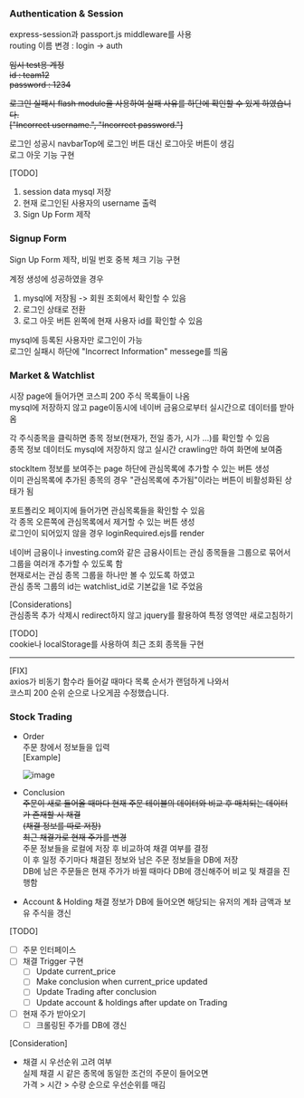 ### Authentication & Session

express-session과 passport.js middleware를 사용  
routing 이름 변경 : login -> auth  

~~임시 test용 계정~~  
~~id : team12~~  
~~password : 1234~~  

~~로그인 실패시 flash module을 사용하여 실패 사유를 하단에 확인할 수 있게 하였습니다.~~  
~~["Incorrect username.", "Incorrect password."]~~  

로그인 성공시 navbarTop에 로그인 버튼 대신 로그아웃 버튼이 생김  
로그 아웃 기능 구현  

[TODO]
1. session data mysql 저장
2. 현재 로그인된 사용자의 username 출력
2. Sign Up Form 제작

### Signup Form  

Sign Up Form 제작, 비밀 번호 중복 체크 기능 구현  

계정 생성에 성공하였을 경우  
1. mysql에 저장됨 -> 회원 조회에서 확인할 수 있음  
2. 로그인 상태로 전환  
3. 로그 아웃 버튼 왼쪽에 현재 사용자 id를 확인할 수 있음  

mysql에 등록된 사용자만 로그인이 가능  
로그인 실패시 하단에 "Incorrect Information" messege를 띄움  
  
### Market & Watchlist  
  
시장 page에 들어가면 코스피 200 주식 목록들이 나옴  
mysql에 저장하지 않고 page이동시에 네이버 금융으로부터 실시간으로 데이터를 받아옴  
  
각 주식종목을 클릭하면 종목 정보(현재가, 전일 종가, 시가 ...)를 확인할 수 있음  
종목 정보 데이터도 mysql에 저장하지 않고 실시간 crawling만 하여 화면에 보여줌  
  
stockItem 정보를 보여주는 page 하단에 관심목록에 추가할 수 있는 버튼 생성  
이미 관심목록에 추가된 종목의 경우 "관심목록에 추가됨"이라는 버튼이 비활성화된 상태가 됨  
  
포트폴리오 페이지에 들어가면 관심목록들을 확인할 수 있음  
각 종목 오른쪽에 관심목록에서 제거할 수 있는 버튼 생성  
로그인이 되어있지 않을 경우 loginRequired.ejs를 render  
  
네이버 금융이나 investing.com와 같은 금융사이트는 관심 종목들을 그룹으로 묶어서  
그룹을 여러개 추가할 수 있도록 함  
현재로서는 관심 종목 그룹을 하나만 볼 수 있도록 하였고  
관심 종목 그룹의 id는 watchlist_id로 기본값을 1로 주었음  
  
[Considerations]  
관심종목 추가 삭제시 redirect하지 않고 jquery를 활용하여 특정 영역만 새로고침하기  
  
[TODO]  
cookie나 localStorage를 사용하여 최근 조회 종목들 구현

---
[FIX]  
axios가 비동기 함수라 들어갈 때마다 목록 순서가 랜덤하게 나와서  
코스피 200 순위 순으로 나오게끔 수정했습니다.  

### Stock Trading

- Order  
  주문 창에서 정보들을 입력  
  [Example]

  ![image](https://user-images.githubusercontent.com/80976609/203515770-339e3389-cf0c-4b65-b461-8bc4b1d06181.png)
  
  
- Conclusion  
 ~~주문이 새로 들어올 때마다 현재 주문 테이블의 데이터와 비교 후 매치되는 데이터가 존재할 시 채결~~  
 ~~(채결 정보를 따로 저장)~~  
 ~~최근 채결가로 현재 주가를 변경~~  
 주문 정보들을 로컬에 저장 후 비교하여 채결 여부를 결정  
 이 후 일정 주기마다 채결된 정보와 남은 주문 정보들을 DB에 저장  
 DB에 남은 주문들은 현재 주가가 바뀔 때마다 DB에 갱신해주어 비교 및 채결을 진행함  

- Account & Holding
  채결 정보가 DB에 들어오면 해당되는 유저의 계좌 금액과 보유 주식을 갱신  

 
[TODO]
- [ ] 주문 인터페이스
- [ ] 채결 Trigger 구현
  - [ ] Update current_price
  - [ ] Make conclusion when current_price updated
  - [ ] Update Trading after conclusion
  - [ ] Update account & holdings after update on Trading

- [ ] 현재 주가 받아오기
  - [ ] 크롤링된 주가를 DB에 갱신
  
[Consideration]
- 채결 시 우선순위 고려 여부  
  실제 채결 시 같은 종목에 동일한 조건의 주문이 들어오면  
  가격 > 시간 > 수량 순으로 우선순위를 매김